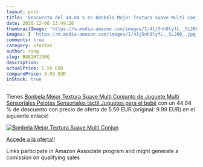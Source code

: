 ```yaml
---
layout: post
title: 'Descuento del 44.04 % en Bonbela Mejor Textura Suave Multi Conjun'
date: 2020-12-06 13:49:26
thumbnailImage: 'https://m.media-amazon.com/images/I/41j5nh8lyfL._SL200_.jpg'
images: [ 'https://m.media-amazon.com/images/I/41j5nh8lyfL._SL200_.jpg' ]
comments: true
category: ofertas
author: ring
slug: B082H7J3MQ
description:
actualPrice: 5.59 EUR
comparePrice: 9.99 EUR
inStock: true
---
```


Tienes [Bonbela Mejor Textura Suave Multi Conjunto de Juguete Multi Sensoriales Pelotas Sensoriales táctil Juguetes para el bebé](https://www.amazon.es/dp/B082H7J3MQ/?tag=tolees-21) con un 44.04 % de descuento con precio de oferta de 5.59 EUR (original: 9.99 EUR) en el siguiente enlace!

[![Bonbela Mejor Textura Suave Multi Conjun](https://m.media-amazon.com/images/I/41j5nh8lyfL._SL200_.jpg)](https://www.amazon.es/dp/B082H7J3MQ/?tag=tolees-21)

[Accede a la oferta!!](https://www.amazon.es/dp/B082H7J3MQ/?tag=tolees-21)

Links participate in Amazon Associate program and might generate a comission on qualifying sales


